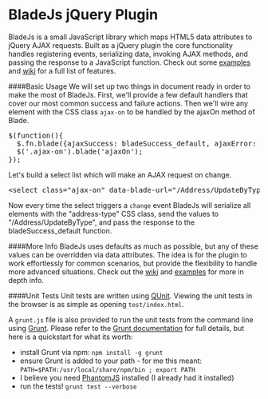 BladeJs jQuery Plugin
=====================

BladeJs is a small JavaScript library which maps HTML5 data attributes to jQuery AJAX requests. Built as a jQuery plugin the core functionality handles registering events, serializing data, invoking AJAX methods, and passing the response to a JavaScript function. Check out some [examples](http://www.dougflip.com/BladeJs) and [wiki](https://github.com/dougflip/BladeJs/wiki) for a full list of features.

####Basic Usage
We will set up two things in document ready in order to make the most of BladeJs.
First, we'll provide a few default handlers that cover our most common success and failure actions.
Then we'll wire any element with the CSS class <code>ajax-on</code> to be handled by the ajaxOn method of Blade.

<pre>
$(function(){
  $.fn.blade({ajaxSuccess: bladeSuccess_default, ajaxError: bladeError_default});
  $('.ajax-on').blade('ajaxOn');
});
</pre>

Let's build a select list which will make an AJAX request on change.

<pre>
&lt;select class="ajax-on" data-blade-url="/Address/UpdateByType" data-blade-serialize=".address-type"&gt;
</pre>

Now every time the select triggers a <code>change</code> event BladeJs will serialize all elements with the "address-type" CSS class, send the values to "/Address/UpdateByType", and pass the response to the bladeSuccess_default function.

####More Info
BladeJs uses defaults as much as possible, but any of these values can be overridden via data attributes. The idea is for the plugin to work effortlessly for common scenarios, but provide the flexibility to handle more advanced situations. Check out the [wiki](https://github.com/dougflip/BladeJs/wiki) and [examples](http://www.dougflip.com/BladeJs) for more in depth info.

####Unit Tests
Unit tests are written using [QUnit](http://qunitjs.com/).
Viewing the unit tests in the browser is as simple as opening `test/index.html`.

A `grunt.js` file is also provided to run the unit tests from the command line using [Grunt](http://gruntjs.com/).
Please refer to the [Grunt documentation](https://github.com/gruntjs/grunt/blob/0.3-stable/docs/toc.md) for full details, but here is a quickstart for what its worth:
- install Grunt via npm: `npm install -g grunt`
- ensure Grunt is added to your path - for me this meant: `PATH=$PATH:/usr/local/share/npm/bin ; export PATH`
- I believe you need [PhantomJS](http://phantomjs.org/) installed (I already had it installed)
- run the tests! `grunt test --verbose`